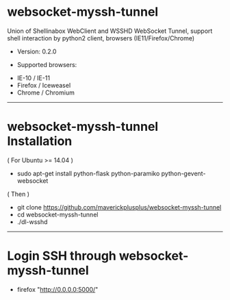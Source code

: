 # websocket-myssh-tunnel

Union of Shellinabox WebClient and WSSHD WebSocket Tunnel, support shell interaction by python2 client, browsers (IE11/Firefox/Chrome)

* Version: 0.2.0

* Supported browsers:

-	IE-10 / IE-11
-	Firefox / Iceweasel
-	Chrome / Chromium

--------------------------------------------------------

# websocket-myssh-tunnel Installation

( For Ubuntu >= 14.04 )
* sudo apt-get install python-flask python-paramiko python-gevent-websocket

( Then )
* git clone https://github.com/maverickplusplus/websocket-myssh-tunnel
* cd websocket-myssh-tunnel
* ./dl-wsshd


--------------------------------------------------------

# Login SSH through websocket-myssh-tunnel

* firefox "http://0.0.0.0:5000/"

